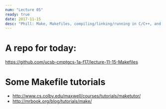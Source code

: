 ```yaml
---
num: "Lecture 05"
ready: true
date: 2017-11-15
desc: "Phill: Make, Makefiles, compiling/linking/running in C/C++, and build managers in general (e.g. Ant, Maven, Gradle, etc.)"
---
```


# A repo for today:

https://github.com/ucsb-cmptgcs-1a-f17/lecture-11-15-Makefiles

# Some Makefile tutorials

* http://www.cs.colby.edu/maxwell/courses/tutorials/maketutor/
* http://mrbook.org/blog/tutorials/make/


